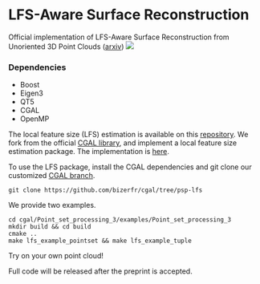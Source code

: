 # LFS-Aware Surface Reconstruction
Official implementation of LFS-Aware Surface Reconstruction from Unoriented 3D Point Clouds ([arxiv](https://arxiv.org/abs/2403.13924))
![](teaser/teaser.gif)

### Dependencies
- Boost
- Eigen3
- QT5
- CGAL
- OpenMP

The local feature size (LFS) estimation is available on this [repository](https://github.com/bizerfr/cgal/tree/psp-lfs). 
We fork from the official [CGAL library](https://github.com/CGAL/cgal), and implement a local feature size estimation package. The implementation is [here](https://github.com/CGAL/cgal/pull/8006/files).

To use the LFS package, install the CGAL dependencies and git clone our customized [CGAL branch](https://github.com/bizerfr/cgal/tree/psp-lfs). 
```
git clone https://github.com/bizerfr/cgal/tree/psp-lfs
```
We provide two examples.
```
cd cgal/Point_set_processing_3/examples/Point_set_processing_3
mkdir build && cd build
cmake ..
make lfs_example_pointset && make lfs_example_tuple
```
Try on your own point cloud!

Full code will be released after the preprint is accepted.
